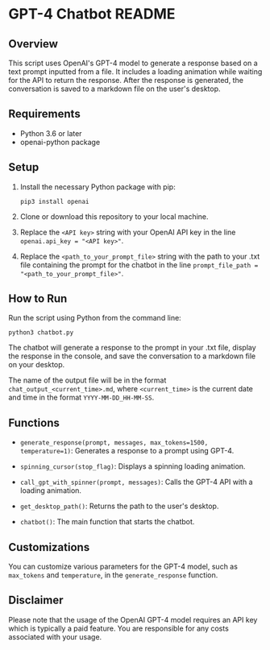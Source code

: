 # GPT-4 Chatbot README

## Overview

This script uses OpenAI's GPT-4 model to generate a response based on a text prompt inputted from a file. It includes a loading animation while waiting for the API to return the response. After the response is generated, the conversation is saved to a markdown file on the user's desktop.

## Requirements

- Python 3.6 or later
- openai-python package

## Setup

1. Install the necessary Python package with pip:
   ```
   pip3 install openai
   ```
2. Clone or download this repository to your local machine.

3. Replace the `<API key>` string with your OpenAI API key in the line `openai.api_key = "<API key>"`.

4. Replace the `<path_to_your_prompt_file>` string with the path to your .txt file containing the prompt for the chatbot in the line `prompt_file_path = "<path_to_your_prompt_file>"`.

## How to Run

Run the script using Python from the command line:

```
python3 chatbot.py
```

The chatbot will generate a response to the prompt in your .txt file, display the response in the console, and save the conversation to a markdown file on your desktop.

The name of the output file will be in the format `chat_output_<current_time>.md`, where `<current_time>` is the current date and time in the format `YYYY-MM-DD_HH-MM-SS`.

## Functions

- `generate_response(prompt, messages, max_tokens=1500, temperature=1)`: Generates a response to a prompt using GPT-4.

- `spinning_cursor(stop_flag)`: Displays a spinning loading animation.

- `call_gpt_with_spinner(prompt, messages)`: Calls the GPT-4 API with a loading animation.

- `get_desktop_path()`: Returns the path to the user's desktop.

- `chatbot()`: The main function that starts the chatbot.

## Customizations

You can customize various parameters for the GPT-4 model, such as `max_tokens` and `temperature`, in the `generate_response` function.

## Disclaimer

Please note that the usage of the OpenAI GPT-4 model requires an API key which is typically a paid feature. You are responsible for any costs associated with your usage.
